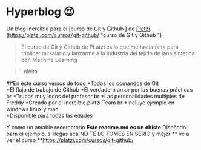 # Hyperblog 😍
Un blog increible para el [curso de Git y Github ] de [Platzi](http://platzi.com/ "Platzi").(https://platzi.com/cursos/git-github/ "curso de Git y Github ")
>El curso de Git y Github  de PLatzi es lo que me hacia  falta para triplicar mi salario y lanzarme a la industria del tejido de lana sintetica con Machine Learning

>-niñita

##En este curso vemos de todo 
*Todos los comandos de Git  
*El flujo de trabajo de Github 
*El verdadero amor por las buenas prácticas br *Trucos muy locos del profesor br *Las personalidades multiples de Freddy 
*Creado por el increible platzi Team br *Incluye ejemplo en windows linux y mac  
*Disponible para todas las edades 

Y como un amable recordatorio  **Este readme.md es un chiste** Diseñado para el ejemplo. si llegas aca NO TE LO TOMES EN SERIO y mejor ** ve a ver el curso **https://platzi.com/cursos/git-github/   